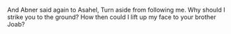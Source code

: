 And Abner said again to Asahel, Turn aside from following me. Why should I strike you to the ground? How then could I lift up my face to your brother Joab?
